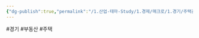 ```yaml
---
{"dg-publish":true,"permalink":"/1.산업-테마-Study/1.경제/매크로/1.경기/주택관련지표(기존주택판매,주택착공승인)/기존주택판매/","created":"2024-11-20T21:02:27.049+09:00","updated":"2025-06-03T20:07:19.715+09:00"}
---
```


#경기 #부동산 #주택
